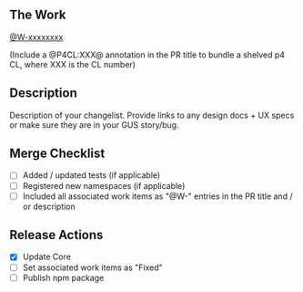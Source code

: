 ## The Work

[@W-xxxxxxxx](https://gus.lightning.force.com/lightning/r/ADM_Work__c/item_number/view)

(Include a @P4CL:XXX@ annotation in the PR title to bundle a shelved p4 CL, where XXX is the CL number)

## Description

Description of your changelist. Provide links to any design docs + UX specs or make sure they are in your GUS story/bug.

## Merge Checklist

-   [ ] Added / updated tests (if applicable)
-   [ ] Registered new namespaces (if applicable)
-   [ ] Included all associated work items as "@W-" entries in the PR title and / or description

## Release Actions

-   [x] Update Core
-   [ ] Set associated work items as "Fixed"
-   [ ] Publish npm package
